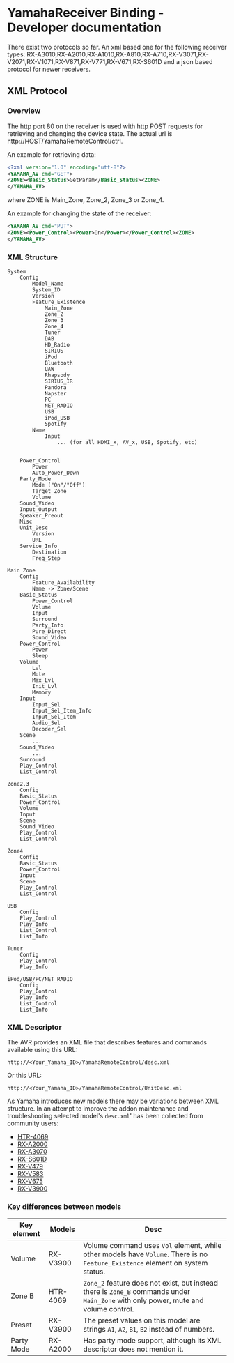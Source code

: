 # YamahaReceiver Binding - Developer documentation

There exist two protocols so far. An xml based one for the following receiver types:
RX-A3010,RX-A2010,RX-A1010,RX-A810,RX-A710,RX-V3071,RX-V2071,RX-V1071,RX-V871,RX-V771,RX-V671,RX-S601D
and a json based protocol for newer receivers.

## XML Protocol

### Overview

The http port 80 on the receiver is used with http POST requests for retrieving and changing the device state. The actual url is http://HOST/YamahaRemoteControl/ctrl.

An example for retrieving data:
```xml
<?xml version="1.0" encoding="utf-8"?>
<YAMAHA_AV cmd="GET">
<ZONE><Basic_Status>GetParam</Basic_Status><ZONE>
</YAMAHA_AV>
```
where ZONE is Main_Zone, Zone_2, Zone_3 or Zone_4.

An example for changing the state of the receiver:
```xml
<YAMAHA_AV cmd="PUT">
<ZONE><Power_Control><Power>On</Power></Power_Control><ZONE>
</YAMAHA_AV>
```
### XML Structure
	System	
		Config
			Model_Name
			System_ID	
			Version	
			Feature_Existence	
				Main_Zone
				Zone_2
				Zone_3
				Zone_4
				Tuner
				DAB
				HD_Radio
				SIRIUS
				iPod
				Bluetooth
				UAW
				Rhapsody
				SIRIUS_IR
				Pandora
				Napster
				PC
				NET_RADIO
				USB
				iPod_USB
				Spotify
			Name
				Input
					... (for all HDMI_x, AV_x, USB, Spotify, etc)


		Power_Control
			Power
			Auto_Power_Down
		Party_Mode
			Mode ("On"/"Off")
			Target_Zone
			Volume
		Sound_Video
		Input_Output
		Speaker_Preout
		Misc
		Unit_Desc
			Version
			URL
		Service_Info
			Destination
			Freq_Step

	Main Zone	
		Config
			Feature_Availability
			Name -> Zone/Scene
		Basic_Status
			Power_Control
			Volume
			Input
			Surround
			Party_Info
			Pure_Direct
			Sound_Video
		Power_Control
			Power
			Sleep
		Volume
			Lvl
			Mute
			Max_Lvl
			Init_Lvl
			Memory
		Input
			Input_Sel
			Input_Sel_Item_Info
			Input_Sel_Item
			Audio_Sel
			Decoder_Sel
		Scene
			...
		Sound_Video
			...
		Surround
		Play_Control
		List_Control

	Zone2,3	
		Config
		Basic_Status
		Power_Control
		Volume
		Input
		Scene
		Sound_Video
		Play_Control
		List_Control

	Zone4	
		Config
		Basic_Status
		Power_Control
		Input
		Scene
		Play_Control
		List_Control

	USB	
		Config
		Play_Control
		Play_Info
		List_Control
		List_Info

	Tuner	
		Config
		Play_Control
		Play_Info

	iPod/USB/PC/NET_RADIO
		Config
		Play_Control
		Play_Info
		List_Control
		List_Info


### XML Descriptor

The AVR provides an XML file that describes features and commands available using this URL:
```
http://<Your_Yamaha_ID>/YamahaRemoteControl/desc.xml
```
Or this URL:
```
http://<Your_Yamaha_ID>/YamahaRemoteControl/UnitDesc.xml
```

As Yamaha introduces new models there may be variations between XML structure.
In an attempt to improve the addon maintenance and troubleshooting selected model's `desc.xml`' has been collected from community users:

* [HTR-4069](desc_HTR-4069.xml) 
* [RX-A2000](desc_RX-A2000.xml) 
* [RX-A3070](desc_RX-A3070.xml) 
* [RX-S601D](desc_RX-S601D.xml) 
* [RX-V479](desc_RX-V479.xml) 
* [RX-V583](desc_RX-V583.xml) 
* [RX-V675](desc_RX-V675.xml) 
* [RX-V3900](desc_RX-V3900.xml) 

### Key differences between models

Key element | Models | Desc
---------|-----------|----
Volume | RX-V3900 | Volume command uses `Vol` element, while other models have `Volume`. There is no `Feature_Existence` element on system status. 
Zone B | HTR-4069 | `Zone_2` feature does not exist, but instead there is `Zone_B` commands under `Main_Zone` with only power, mute and volume control.
Preset | RX-V3900 | The preset values on this model are strings `A1`, `A2`, `B1`, `B2` instead of numbers.
Party Mode | RX-A2000 | Has party mode support, although its XML descriptor does not mention it.